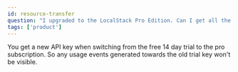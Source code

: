 ```yaml
---
id: resource-transfer
question: "I upgraded to the LocalStack Pro Edition. Can I get all the resource from the free trial transferred to the new subscription?"
tags: ['product']
---
```


You get a new API key when switching from the free 14 day trial to the pro subscription. So any usage events generated towards the old trial key won't be visible.